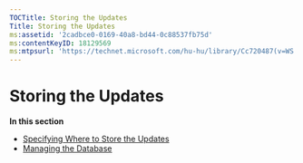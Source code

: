 ```yaml
---
TOCTitle: Storing the Updates
Title: Storing the Updates
ms:assetid: '2cadbce0-0169-40a8-bd44-0c88537fb75d'
ms:contentKeyID: 18129569
ms:mtpsurl: 'https://technet.microsoft.com/hu-hu/library/Cc720487(v=WS.10)'
---
```


Storing the Updates
===================

**In this section**

-   [Specifying Where to Store the Updates](https://technet.microsoft.com/957a1ec6-4c55-4cb3-8dbd-b8d05f63320d)
-   [Managing the Database](https://technet.microsoft.com/81545a18-2d30-444a-8a1e-846e065bd04b)
